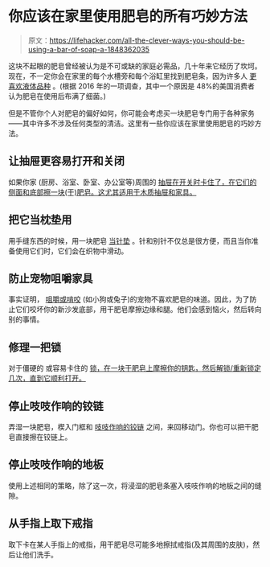 # 你应该在家里使用肥皂的所有巧妙方法

> 原文：<https://lifehacker.com/all-the-clever-ways-you-should-be-using-a-bar-of-soap-a-1848362035>

这块不起眼的肥皂曾经被认为是不可或缺的家庭必需品，几十年来它经历了坎坷。现在，不一定你会在家里的每个水槽旁和每个浴缸里找到肥皂条，因为许多人 [更喜欢液体品种](https://www.mintel.com/press-centre/beauty-and-personal-care/slippery-slope-for-bar-soap-as-sales-decline-2-since-2014-in-favor-of-more-premium-options) 。(根据 2016 年的一项调查，其中一个原因是 48%的美国消费者认为肥皂在使用后布满了细菌。)



但是不管你个人对肥皂的偏好如何，你可能会考虑买一块肥皂专门用于各种家务——其中许多不涉及任何类型的清洁。这里有一些你应该在家里使用肥皂的巧妙方法。

## 让抽屉更容易打开和关闭

如果你家 (厨房、浴室、卧室、办公室等)周围的 [抽屉在开关时卡住了，在它们的侧面和底部擦一块(干)肥皂。这尤其适用于木质抽屉和家具。](https://www.almanac.com/content/household-uses-soap)

## 把它当枕垫用

用手缝东西的时候，用一块肥皂 [当针垫](https://www.thespruce.com/uses-for-a-bar-of-soap-4164245) 。针和别针不仅总是很方便，而且当你准备使用它们时，它们会在织物中滑动。

## 防止宠物咀嚼家具

事实证明， [咀嚼或啃咬](https://www.thespruce.com/uses-for-a-bar-of-soap-4164245) (如小狗或兔子)的宠物不喜欢肥皂的味道。因此，为了防止它们咬坏你的新沙发底部，用干肥皂摩擦边缘和腿。他们会感到恼火，然后转向别的事情。

## 修理一把锁

对于僵硬的 或容易卡住的 [锁，在一块干肥皂上摩擦你的钥匙，然后解锁/重新锁定几次，直到它顺利打开。](https://www.almanac.com/content/household-uses-soap#)

## 停止吱吱作响的铰链

弄湿一块肥皂，楔入门框和 [吱吱作响的铰链](https://www.almanac.com/content/household-uses-soap#) 之间，来回移动门。你也可以把干肥皂直接擦在铰链上。

## 停止吱吱作响的地板

使用上述相同的策略，除了这一次，将浸湿的肥皂条塞入吱吱作响的地板之间的缝隙。

## 从手指上取下戒指

取下卡在某人手指上的戒指，用干肥皂尽可能多地擦拭戒指(及其周围的皮肤)，然后让他们洗手。